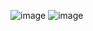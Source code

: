 ![image](https://github.com/user-attachments/assets/e65466c3-d92d-46ba-b493-f93a9e96d3a8)
![image](https://github.com/user-attachments/assets/561b1297-3347-49f4-b648-c6bfbf8727e1)

